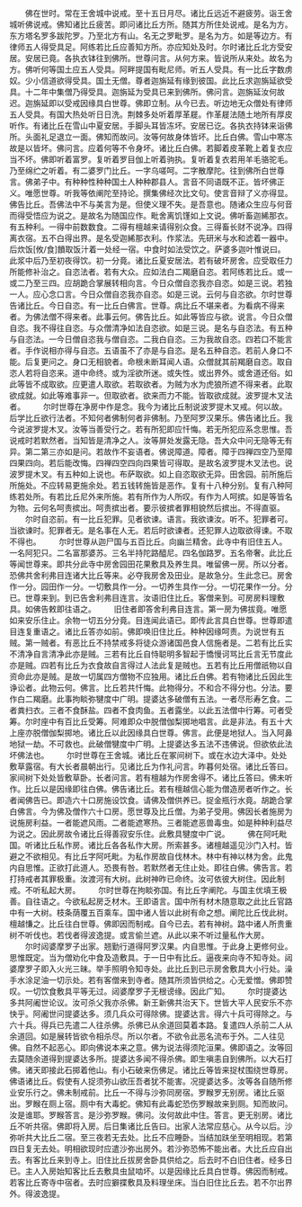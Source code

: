 <!-- { "loadSidebar": true } -->
　　佛在世时。常在王舍城中说戒。至十五日月尽。诸比丘远近不避疲劳。诣王舍城听佛说戒。佛知诸比丘疲苦。即问诸比丘方所。随其方所住处说戒。是名为方。东方塔名罗多跋陀罗。乃至北方有山。名无之罗毗罗。是名为方。如是等边方。有律师五人得受具足。阿练若比丘应善知方所。亦应知处及时。尔时诸比丘北方受安居。安居已竟。各执衣钵往到佛所。世尊问言。从何方来。皆说所从来处。故名为方。佛听何等国土应五人受具。阿畔提国有毗尼师。听五人受具。有一比丘字数虏奴。少小信道欲得受具。国土无僧。尊者迦旃延有缘到彼国。此比丘求迦旃延欲受具。十二年中集僧乃得受具。迦旃延为受具已来到佛所。佛问言。迦旃延汝何故迟。迦旃延即以受戒因缘具白世尊。佛即立制。从今已去。听边地无众僧处有律师五人受具。有国大热处听日日洗。荆棘多处听着厚革屣。作革屣法随土地所有厚皮听作。有诸比丘在雪山中夏安居。手脚头耳皆冻坏。安居已讫。各执衣持钵来诣佛所。头面礼足退立一面。佛知而故问。汝等何故身体皆坏。比丘白佛。雪山中寒冻故是以皆坏。佛问言。应着何等不令身坏。诸比丘白佛。若脚着皮革靴上着复衣应当不坏。佛即听着富罗。复听着罗目伽上听着驹执。复听着复衣若用羊毛骆驼毛。乃至绵纻之听着。有二婆罗门比丘。一字乌嗟呵。二字散摩陀。往到佛所白世尊言。佛弟子中。有种种性种种国土人种种郡县人。言音不同语既不正。皆坏佛正义。唯愿世尊。听我等依阐陀至持论。撰集佛经次比文句。使言音辩了义亦得显。佛告比丘。吾佛法中不与美言为是。但使义理不失。是吾意也。随诸众生应与何音而得受悟应为说之。是故名为随国应作。毗舍离饥馑如上文说。佛听畜迦絺那衣。有五种利。一得中前数数食。二得有檀越来请得别众食。三得畜长财不说净。四得离衣宿。五不白得出界。是名受迦絺那衣利。作浆法。先研米与水和滤着一器中。后炊饭[攸/食]饙取饭汁着一处经一宿。中食时如法受饮之。萨婆多迦叶惟说曰。此浆中后乃至初夜得饮。初一分竟。诸比丘夏安居法。若有破坏房舍。应受取任力所能修补治之。自恣法者。若有大众。应如法白二羯磨自恣。若阿练若比丘。或一或二乃至三四。应胡跪合掌展转相向言。今日众僧自恣我亦自恣。如是三说。若独一人。应心念口言。今日众僧自恣我亦自恣。如是三说。云何与自恣欲。尔时世尊告诸比丘。今日自恣。有一比丘白佛言。世尊。病比丘不堪来者。为看病不得来者。为佛法僧不得来者。此事云何。佛告比丘。如此等皆应与欲。说言。今日众僧自恣。我不得往自恣。与众僧清净如法自恣欲。如是三说。是名与自恣法。有五种与自恣法。一今日僧自恣我与僧自恣。二我白自恣。三为我故自恣。四若口不能言者。手作说相亦得与自恣。五语虽不了亦是与自恣。是名五种自恣。若前人身口不能。后复更问之。身口无相貌者。命根未断耳闻人语。众僧就其前羯磨自恣。取自恣人若将自恣来。道中命终。或为淫欲所迷。或失性。或出界外。或舍道还俗。如此等皆不成取欲。应更遣人取欲。若取欲者。为贼为水为虎狼所遮不得来者。此取欲成就。如此等难事非一。但取欲者。欲来而力不能。皆取欲成就。波罗提木叉法者。
　　尔时世尊在净房中作是念。我今为诸比丘制说波罗提木叉戒。何以故。后学比丘欲行法者。不知何者佛制何者非佛制。乃至阿罗汉果乐。佛告诸比丘。我今说波罗提木叉。汝等当善受行之。若有所犯即应忏悔。若无所犯应系念思惟。吾说戒时若默然者。当知皆是清净之人。汝等屏处发露无隐。吾大众中问无隐等无有异。第二第三亦如是问。若故作不妄语者。佛说障道。障者。障于四禅四空乃至障四果四向。若后能改悔。四禅四空四向四果皆可得取。是故名波罗提木叉法也。说波罗提木叉。有五种如上说也。布萨取欲。如上自恣取欲无异。田舍园。前所施后所施处。不应转易更施余处。若五钱转施皆是恶作。复有十八种分别。复有八种阿练若处所。有若比丘尼外来所施。若有所作为人所叹。有作为人呵摈。如是等皆名为物。云何名呵责摈出。呵责摈出者。要示彼摈者罪相貌然后摈出。不得直驱。
　　尔时自恣前。有一比丘犯罪。见者欲谏。语言。我欲谏汝。听不。犯罪者可。当欲谏时。犯罪者无。是名事在人无。若后时欲谏者。还犯罪人边取欲得谏。不取不得也。
　　尔时世尊从迦尸国与五百比丘。向幽兰精舍。此寺中有旧住五人。一名阿犯只。二名富那婆苏。三名半持陀路醯尼。四名伽路罗。五名帝奢。此比丘等闻世尊来。即共分此寺中房舍园田花果敷具及养生具。唯留佛一房。所以分者。恐佛共舍利弗目连诸大比丘等来。必夺我房舍及田业。是故急分。生此念已。房舍作一分。园田作一分。一切敷具作一分。一切养生具作一分。一切花果作一分。分已。世尊来到。到已告舍利弗目连言。汝语旧住比丘。客僧来到。可房房料理敷具。如佛告敕即往语之。
　　旧住者即答舍利弗目连言。第一房为佛拔竟。唯愿如来安乐住止。余物一切五分分竟。目连闻此语已。即传此言具白世尊。世尊即遣目连复重语之。诸比丘答亦如前。佛即唤旧住比丘。种种因缘呵责。为说世有五贼。第一贼者。有恶比丘不持禁戒多将徒众游诸国邑食人信施者是。二若有比丘实不清净自言清净此亦是贼。三若有比丘自恃聪明多智起于憍慢诃骂比丘言无节度此亦是贼。四若有比丘为衣食故自言得过人法此复是贼也。五若有比丘用僧祇物以自资命此亦是贼。是故一切属四方僧物不应独用。诸比丘白佛。若有物诸比丘因此生诤讼者。此物云何。佛言。比丘若共忏悔。此物得分。不和合不得分也。分法。要作白二羯磨。此事拘睒弥犍度中广明。提婆达多破僧有五法。一者尽形寿乞食。二者粪扫衣。三者不食酥盐。四者不食肉鱼。五者露坐。以此五法僧中行筹。可者受筹。尔时座中有百比丘受筹。阿难即众中脱僧伽梨掷地唱言。此是非法。有五十大上座亦脱僧伽梨掷地。诸比丘以此因缘具白世尊。佛言。此便是地狱人。当入阿鼻地狱一劫。不可救也。此破僧犍度中广明。上提婆达多五法不违佛说。但欲依此法坏佛法也。
　　尔时世尊在王舍城。诸比丘在冢间树下。或在水边大泽中。处处敷草露宿。有大长者晨朝出行。见诸比丘为作礼问言。昨暮何处宿。诸比丘答曰。家间树下处处皆敷草卧。长者问言。若有檀越为作房舍得不。诸比丘答曰。佛未听作。比丘以是因缘即往白佛。佛告诸比丘。若有檀越信心能为僧造房者听作之。长者闻佛告已。即造六十口房施设饮食。请佛及僧供养已。捉金瓶行水竟。胡跪合掌白佛言。今为佛及僧作六十口房。愿世尊及比丘僧。为弟子受用。佛因长者施房为说施房利益。一者能遮风雨。二者能遮寒热。三者能遮恶兽毒虫。如是种种利益尽为说之。因此房故令诸比丘得善寂安乐住。此敷具犍度中广说。
　　佛在阿吒毗国。听诸比丘私作房。诸比丘各各私作大房。所索甚多。诸檀越遥见沙门入村。皆避之不欲相见。有比丘字阿吒毗。为私作房故自伐林木。林中有神以林为舍。此鬼内自思惟。正欲打此道人。恐畏有咎。若默然者无住止处。即往白佛。佛告言。若打持戒者其罪极重。汝渡河有大树。此树神昨已命终。汝可依彼大树住。因此制戒。不听私起大房。
　　尔时世尊在拘睒弥国。有比丘字阐陀。与国主优填王极善。自往语之。今欲私起房乏材木。王即语言。国中所有材木随意取之此比丘官路中有一大树。枝条荫覆五百乘车。国中诸人皆以此树有命之想。阐陀比丘伐此树。檀越慊之。比丘往白世尊。佛即因而制戒。自今已去。若有神树。路中诸人所贵重树不听伐也。若伐者得波逸提。或言偷兰遮。从此以来不听过量私作大房。
　　尔时闼婆摩罗子出家。翘勤行道得阿罗汉果。内自思惟。于此身上更修何业。思惟既定。当为僧劝化中食及造敷具。于一日中有比丘。逼夜来向寺不知寺处。闼婆摩罗子即入火光三昧。举手照明令知寺处。此比丘到已示房舍敷具大小行处。澡手水涂足油一切示处。若有客僧来到寺者。随其所须皆供给之。心无爱憎。佛即赞叹。一切饮食敷具平等无过。闼婆摩罗子无根谤缘。因此广知。
　　尔时提婆达多共阿阇世论议。汝可杀父我亦杀佛。新王新佛共治天下。世皆大平人民安乐不亦快乎。阿阇世问提婆达多。须几兵众可得除佛。提婆达言。得六十兵可得除之。与六十兵。得兵已先遣二人往杀佛。杀佛已从余道回莫着本路。复遣四人杀前二人从余道回。如是展转皆欲令相杀尽。所以尔者。不欲令此恶名流布于外。二人往见佛。自然不起恶心。即向佛说本来之意。佛为说法得须陀洹果。佛即语之。汝等回去莫随余道得到提婆达多所。提婆达多闻不得杀佛。即生嗔恚自到佛所。以大石打佛。诸天即接此石掷着他山。有小石破来伤佛足。诸比丘等皆来捉杖围绕世尊房。佛语诸比丘。假使有人捉须弥山欲压吾者犹不能害。况提婆达多。汝等各自随所修业安乐行之。佛未制戒前。比丘一不得与沙弥同房宿。罗睺罗无别房。诸比丘驱出。罗睺在厕上宿。厕中有大毒蛇。佛知有此毒蛇恐伤罗睺故来到厕。知而故问。汝是谁耶。罗睺答言。是沙弥罗睺。佛问。汝何故此中住。答言。更无别房。诸比丘不听共宿。佛即将入房。后日集诸比丘告曰。出家人法常应慈心。从今以后。沙弥听共大比丘二宿。至三夜若无去处。比丘不应睡卧。当结加趺坐至明相现。若第四日复无去处。明相欲现时应遣沙弥出房外。若沙弥恐怖不能出者。大比丘应自出去。有客比丘来到寺上。旧住比丘拔房舍卧具供给之。后去时不白旧住者。经多日已。主人入房始知客比丘去敷具虫鼠啮坏。以是因缘比丘具白世尊。佛因而制戒。若客比丘寄寺中宿者。去时应擗揲敷具及料理坐床。当白旧住比丘去。若不尔出界外。得波逸提。
